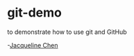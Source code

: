 # git-demo
to demonstrate how to use git and GitHub

-[Jacqueline Chen](https://github.com/CCccc-76)
